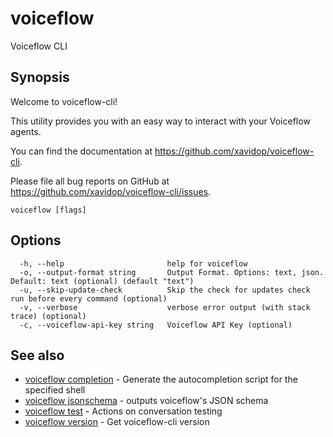 # voiceflow

Voiceflow CLI

## Synopsis

Welcome to voiceflow-cli!

This utility provides you with an easy way to interact
with your Voiceflow agents.

You can find the documentation at https://github.com/xavidop/voiceflow-cli.

Please file all bug reports on GitHub at https://github.com/xavidop/voiceflow-cli/issues.

```
voiceflow [flags]
```

## Options

```
  -h, --help                       help for voiceflow
  -o, --output-format string       Output Format. Options: text, json. Default: text (optional) (default "text")
  -u, --skip-update-check          Skip the check for updates check run before every command (optional)
  -v, --verbose                    verbose error output (with stack trace) (optional)
  -c, --voiceflow-api-key string   Voiceflow API Key (optional)
```

## See also

* [voiceflow completion](/cmd/voiceflow_completion/)	 - Generate the autocompletion script for the specified shell
* [voiceflow jsonschema](/cmd/voiceflow_jsonschema/)	 - outputs voiceflow's JSON schema
* [voiceflow test](/cmd/voiceflow_test/)	 - Actions on conversation testing
* [voiceflow version](/cmd/voiceflow_version/)	 - Get voiceflow-cli version

